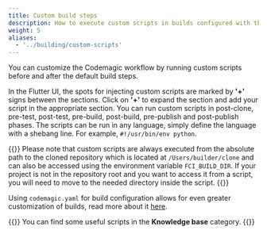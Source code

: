 ```yaml
---
title: Custom build steps
description: How to execute custom scripts in builds configured with the Flutter UI 
weight: 5
aliases: 
  - '../building/custom-scripts'
---
```


You can customize the Codemagic workflow by running custom scripts before and after the default build steps.

In the Flutter UI, the spots for injecting custom scripts are marked by **'+'** signs between the sections. Click on **'+'** to expand the section and add your script in the appropriate section. You can run custom scripts in post-clone, pre-test, post-test, pre-build, post-build, pre-publish and post-publish phases. The scripts can be run in any language, simply define the language with a shebang line. For example, `#!/usr/bin/env python`.

{{<notebox>}}
Please note that custom scripts are always executed from the absolute path to the cloned repository which is located at `/Users/builder/clone` and can also be accessed using the environment variable `FCI_BUILD_DIR`. If your project is not in the repository root and you want to access it from a script, you will need to move to the needed directory inside the script.
{{</notebox>}}

Using `codemagic.yaml` for build configuration allows for even greater customization of builds, read more about it [here](../getting-started/yaml).

{{<notebox>}}
You can find some useful scripts in the **Knowledge base** category.
{{</notebox>}}


